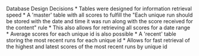 Database Design Decisions
    * Tables were designed for information retrieval speed
    * A 'master' table with all scores to fulfill the "Each unique run should be stored with the date and time it was run along with the score received for the content" rule
        * This also allows for retrieving all scores for a date range
        * Average scores for each unique id is also possible
    * A 'recent' table storing the most recent runs for each unique id
        * Allows for fast retrieval of the highest and latest scores of the most recent runs by unique id